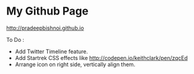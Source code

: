 My Github Page
========================

http://pradeepbishnoi.github.io

To Do :
- Add Twitter Timeline feature.
- Add Startrek CSS effects like http://codepen.io/keithclark/pen/zqcEd
- Arrange icon on right side, vertically align them.
